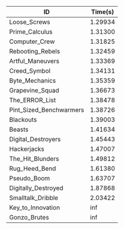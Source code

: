 |ID|Time(s)|
|-|-|
|Loose_Screws|1.29934|
|Prime_Calculus|1.31300|
|Computer_Crew|1.31825|
|Rebooting_Rebels|1.32459|
|Artful_Maneuvers|1.33369|
|Creed_Symbol|1.34131|
|Byte_Mechanics|1.35359|
|Grapevine_Squad|1.36673|
|The_ERROR_List|1.38478|
|Pint_Sized_Benchwarmers|1.38726|
|Blackouts|1.39003|
|Beasts|1.41634|
|Digital_Destroyers|1.45443|
|Hackerjacks|1.47007|
|The_Hit_Blunders|1.49812|
|Rug_Heed_Bend|1.61380|
|Pseudo_Boom|1.63707|
|Digitally_Destroyed|1.87868|
|Smalltalk_Dribble|2.03422|
|Key_to_Innovation|inf|
|Gonzo_Brutes|inf|
